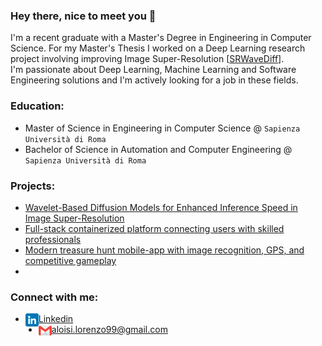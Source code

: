 <!--
**aloilor/aloilor** is a ✨ _special_ ✨ repository because its `README.md` (this file) appears on your GitHub profile.

Here are some ideas to get you started:

- 🔭 I’m currently working on ...
- 🌱 I’m currently learning ...
- 👯 I’m looking to collaborate on ...
- 🤔 I’m looking for help with ...
- 💬 Ask me about ...
- 📫 How to reach me: ...
- 😄 Pronouns: ...
- ⚡ Fun fact: ...
-->
### Hey there, nice to meet you 👋
I'm a recent graduate with a Master's Degree in Engineering in Computer Science. For my Master's Thesis I worked on a Deep Learning research project involving improving Image Super-Resolution [[SRWaveDiff]()].   
I'm passionate about Deep Learning, Machine Learning and Software Engineering solutions and I'm actively looking for a job in these fields. 

### Education: 
- Master of Science in Engineering in Computer Science @ `Sapienza Università di Roma`
- Bachelor of Science in Automation and Computer Engineering @ `Sapienza Università di Roma`

### Projects:
- [Wavelet-Based Diffusion Models for Enhanced Inference Speed in Image Super-Resolution]()
- [Full-stack containerized platform connecting users with skilled professionals](https://github.com/aloilor/rentyourexpert)
- [Modern treasure hunt mobile-app with image recognition, GPS, and competitive gameplay](https://github.com/aloilor/photohunt)
- 


### Connect with me:
- <a href="https://www.linkedin.com/in/aloilor/"><img align="left" src="https://raw.githubusercontent.com/aloilor/aloilor/master/images/linkedin.png" alt="icon | LinkedIn" width="21px"/></a> [Linkedin](https://www.linkedin.com/in/aloilor/)
- <img align="left" src="https://raw.githubusercontent.com/aloilor/aloilor/master/images/gmail.png" alt="icon | Gmail" width="21px"/></a> aloisi.lorenzo99@gmail.com



